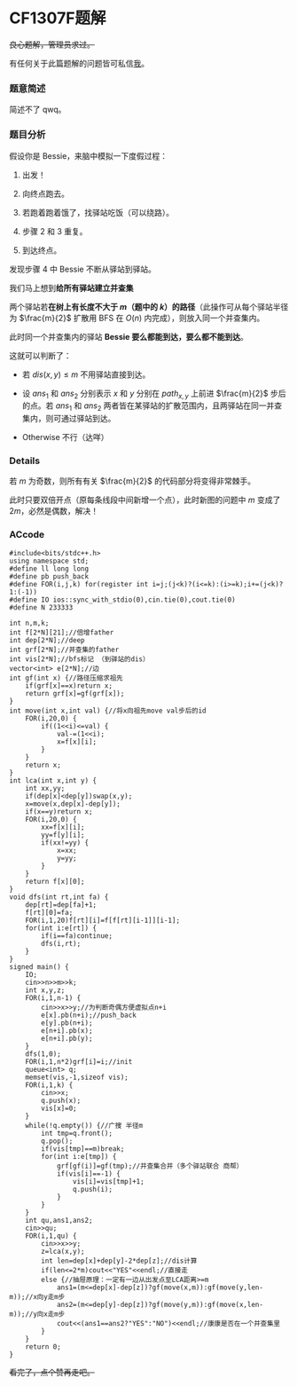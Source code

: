 # CF1307F题解

~~良心题解，管理员求过。~~

有任何关于此篇题解的问题皆可私信[我](https://www.luogu.com.cn/user/101868)。

### 题意简述

简述不了 qwq。

### 题目分析

假设你是 Bessie，来脑中模拟一下度假过程：

1. 出发！

2. 向终点跑去。

3. 若跑着跑着饿了，找驿站吃饭（可以绕路）。

4. 步骤 2 和 3 重复。

5. 到达终点。

发现步骤 4 中 Bessie 不断从驿站到驿站。

我们马上想到**给所有驿站建立并查集**

两个驿站若**在树上有长度不大于 $m$（题中的 $k$）的路径**（此操作可从每个驿站半径为 $\frac{m}{2}$ 扩散用 BFS 在 $O(n)$ 内完成），则放入同一个并查集内。

此时同一个并查集内的驿站 **Bessie 要么都能到达，要么都不能到达**。

这就可以判断了：

- 若 $dis(x,y)\leq m$ 不用驿站直接到达。

- 设 $ans_1$ 和 $ans_2$ 分别表示 $x$ 和 $y$ 分别在 $path_{x,y}$ 上前进 $\frac{m}{2}$ 步后的点。若 $ans_1$ 和 $ans_2$ 两者皆在某驿站的扩散范围内，且两驿站在同一并查集内，则可通过驿站到达。

- Otherwise 不行（达咩）

### Details

若 $m$ 为奇数，则所有有关 $\frac{m}{2}$ 的代码部分将变得非常棘手。

此时只要双倍开点（原每条线段中间新增一个点），此时新图的问题中 $m$ 变成了 $2m$，必然是偶数，解决！

### ACcode
```
#include<bits/stdc++.h>
using namespace std;
#define ll long long
#define pb push_back
#define FOR(i,j,k) for(register int i=j;(j<k)?(i<=k):(i>=k);i+=(j<k)?1:(-1))
#define IO ios::sync_with_stdio(0),cin.tie(0),cout.tie(0)
#define N 233333

int n,m,k;
int f[2*N][21];//倍增father
int dep[2*N];//deep
int grf[2*N];//并查集的father
int vis[2*N];//bfs标记 （到驿站的dis）
vector<int> e[2*N];//边 
int gf(int x) {//路径压缩求祖先 
	if(grf[x]==x)return x;
	return grf[x]=gf(grf[x]);
}
int move(int x,int val) {//将x向祖先move val步后的id 
	FOR(i,20,0) {
		if((1<<i)<=val) {
			val-=(1<<i);
			x=f[x][i];
		}
	}
	return x;
}
int lca(int x,int y) {
	int xx,yy;
	if(dep[x]<dep[y])swap(x,y);
	x=move(x,dep[x]-dep[y]);
	if(x==y)return x;
	FOR(i,20,0) {
		xx=f[x][i];
		yy=f[y][i];
		if(xx!=yy) {
			x=xx;
			y=yy;
		}
	}
	return f[x][0];
}
void dfs(int rt,int fa) {
	dep[rt]=dep[fa]+1;
	f[rt][0]=fa;
	FOR(i,1,20)f[rt][i]=f[f[rt][i-1]][i-1];
	for(int i:e[rt]) {
		if(i==fa)continue;
		dfs(i,rt);
	}
}
signed main() {
	IO;
	cin>>n>>m>>k;
	int x,y,z;
	FOR(i,1,n-1) {
		cin>>x>>y;//为判断奇偶方便虚拟点n+i 
		e[x].pb(n+i);//push_back 
		e[y].pb(n+i);
		e[n+i].pb(x);
		e[n+i].pb(y);
	}
	dfs(1,0);
	FOR(i,1,n*2)grf[i]=i;//init 
	queue<int> q;
	memset(vis,-1,sizeof vis);
	FOR(i,1,k) {
		cin>>x;
		q.push(x);
		vis[x]=0; 
	}
	while(!q.empty()) {//广搜 半径m 
		int tmp=q.front();
		q.pop();
		if(vis[tmp]==m)break;
		for(int i:e[tmp]) {
			grf[gf(i)]=gf(tmp);//并查集合并（多个驿站联合 商帮） 
			if(vis[i]==-1) {
				vis[i]=vis[tmp]+1;
				q.push(i);
			}
		}
	}
	int qu,ans1,ans2;
	cin>>qu; 
	FOR(i,1,qu) {
		cin>>x>>y;
		z=lca(x,y);
		int len=dep[x]+dep[y]-2*dep[z];//dis计算 
		if(len<=2*m)cout<<"YES"<<endl;//直接走 
		else {//抽屉原理：一定有一边从出发点至LCA距离>=m 
			ans1=(m<=dep[x]-dep[z])?gf(move(x,m)):gf(move(y,len-m));//x向y走m步 
			ans2=(m<=dep[y]-dep[z])?gf(move(y,m)):gf(move(x,len-m));//y向x走m步 
			cout<<(ans1==ans2?"YES":"NO")<<endl;//康康是否在一个并查集里 
		}
	}
	return 0;
}

```

~~看完了，点个赞再走吧。~~